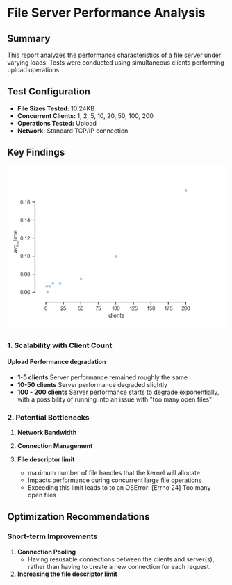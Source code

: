 # File Server Performance Analysis

## Summary
This report analyzes the performance characteristics of a file server under varying loads. Tests were conducted using simultaneous clients performing upload operations

## Test Configuration
- **File Sizes Tested:** 10.24KB
- **Concurrent Clients:** 1, 2, 5, 10, 20, 50, 100, 200
- **Operations Tested:** Upload
- **Network:** Standard TCP/IP connection

## Key Findings

![Performance Graph](Figure_1.png)

### 1. Scalability with Client Count

#### Upload Performance degradation
- **1-5 clients** Server performance remained roughly the same
- **10-50 clients** Server performance degraded slightly
- **100 - 200 clients** Server performance starts to degrade exponentially, with a possibility of running into an issue with "too many open files"



### 2. Potential Bottlenecks

1. **Network Bandwidth**

2. **Connection Management**

3. **File descriptor limit**
   - maximum number of file handles that the kernel will allocate
   - Impacts performance during concurrent large file operations
   - Exceeding this limit leads to to an OSError: [Errno 24] Too many open files

## Optimization Recommendations

### Short-term Improvements

1. **Connection Pooling**
   - Having resusable connections between the clients and server(s), rather than having to create a new connection for each request.
2. **Increasing the file descriptor limit**